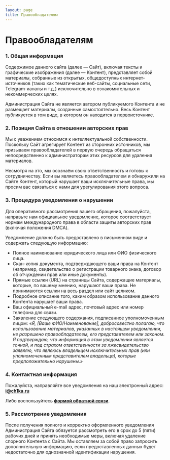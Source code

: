 ```yaml
---
layout: page
title: Правообладателям
---
```


# Правообладателям

### 1. Общая информация
Содержимое данного сайта (далее — Сайт), включая тексты и графические изображения (далее — Контент), представляет собой материалы, собранные из открытых, общедоступных интернет-источников (таких как тематические веб-сайты, социальные сети, Telegram-каналы и т.д.) исключительно в ознакомительных и некоммерческих целях.

Администрация Сайта не является автором публикуемого Контента и не размещает материалы, созданные самостоятельно. Весь Контент публикуется в том виде, в котором он находится в первоисточнике.

### 2. Позиция Сайта в отношении авторских прав
Мы с уважением относимся к интеллектуальной собственности. Поскольку Сайт агрегирует Контент из сторонних источников, мы призываем правообладателей в первую очередь обращаться непосредственно к администраторам этих ресурсов для удаления материалов.

Несмотря на это, мы осознаём свою ответственность и готовы к сотрудничеству. Если вы являетесь правообладателем и обнаружили на Сайте Контент, который нарушает ваши исключительные права, мы просим вас связаться с нами для урегулирования этого вопроса.

### 3. Процедура уведомления о нарушении
Для оперативного рассмотрения вашего обращения, пожалуйста, направьте нам официальное уведомление, которое соответствует нормам международного права в области защиты авторских прав (включая положения DMCA).

Уведомление должно быть предоставлено в письменном виде и содержать следующую информацию:

*   Полное наименование юридического лица или ФИО физического лица.
*   Скан-копия документа, подтверждающего ваши права на Контент (например, свидетельство о регистрации товарного знака, договор об отчуждении прав или иные документы).
*   Прямые ссылки (URL) на страницы Сайта, содержащие материалы, которые, по вашему мнению, нарушают ваши права. Не принимаются ссылки на весь раздел или сайт целиком.
*   Подробное описание того, каким образом использование данного Контента нарушает ваши права.
*   Ваш официальный e-mail адрес, почтовый адрес или номер телефона для связи.
*   Заявление следующего содержания, подписанное уполномоченным лицом:
    *«Я, [Ваше ФИО/Наименование], добросовестно полагаю, что использование материалов, указанных в настоящем уведомлении, не разрешено правообладателем, его представителем или законом. Я подтверждаю, что информация в этом уведомлении является точной, и под страхом ответственности за лжесвидетельство заявляю, что являюсь владельцем исключительных прав (или уполномоченным представителем владельца), которые предположительно нарушены.»*

### 4. Контактная информация
Пожалуйста, направляйте все уведомления на наш электронный адрес: **i@ch1ka.ru**

Либо воспользуйтесь **[формой обратной связи](https://forms.yandex.ru/cloud/6863930190fa7b00f4cc4640/)**.

### 5. Рассмотрение уведомления
После получения полного и корректно оформленного уведомления Администрация Сайта обязуется рассмотреть его в срок до 5 (пяти) рабочих дней и принять необходимые меры, включая удаление спорного Контента с Сайта. Мы оставляем за собой право запросить дополнительную информацию, если предоставленных данных будет недостаточно для однозначной идентификации нарушения. 